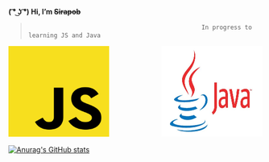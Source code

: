 **( ͡° ͜ʖ ͡°) Hi,  I’m ~~Sirapob~~**
>                                                     In progress to learning JS and Java

<span>
<img src="JS.png" style="width:200px;height:180px;">
<img align="right"src="Java.jpg" style="width:200px;height:180px;">
</span>


[![Anurag's GitHub stats](https://github-readme-stats.vercel.app/api?username=fluffyhugger)](https://github.com/Sirapob/github-readme-stats)

